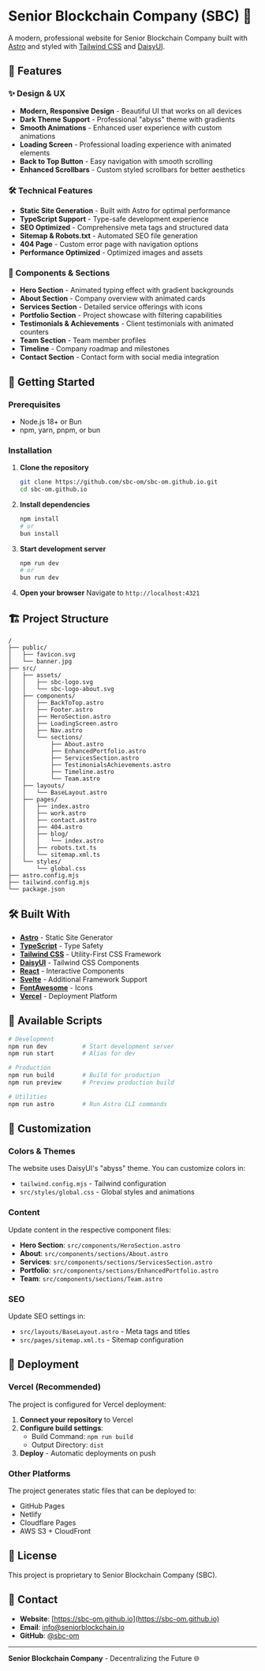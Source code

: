 # Senior Blockchain Company (SBC) 🚀

A modern, professional website for Senior Blockchain Company built with [Astro](https://astro.build/) and styled with [Tailwind CSS](https://tailwindcss.com/) and [DaisyUI](https://daisyui.com/).

## 🌟 Features

### ✨ Design & UX
- **Modern, Responsive Design** - Beautiful UI that works on all devices
- **Dark Theme Support** - Professional "abyss" theme with gradients
- **Smooth Animations** - Enhanced user experience with custom animations
- **Loading Screen** - Professional loading experience with animated elements
- **Back to Top Button** - Easy navigation with smooth scrolling
- **Enhanced Scrollbars** - Custom styled scrollbars for better aesthetics

### 🛠️ Technical Features
- **Static Site Generation** - Built with Astro for optimal performance
- **TypeScript Support** - Type-safe development experience
- **SEO Optimized** - Comprehensive meta tags and structured data
- **Sitemap & Robots.txt** - Automated SEO file generation
- **404 Page** - Custom error page with navigation options
- **Performance Optimized** - Optimized images and assets

### 📱 Components & Sections
- **Hero Section** - Animated typing effect with gradient backgrounds
- **About Section** - Company overview with animated cards
- **Services Section** - Detailed service offerings with icons
- **Portfolio Section** - Project showcase with filtering capabilities
- **Testimonials & Achievements** - Client testimonials with animated counters
- **Team Section** - Team member profiles
- **Timeline** - Company roadmap and milestones
- **Contact Section** - Contact form with social media integration

## 🚀 Getting Started

### Prerequisites
- Node.js 18+ or Bun
- npm, yarn, pnpm, or bun

### Installation

1. **Clone the repository**
   ```bash
   git clone https://github.com/sbc-om/sbc-om.github.io.git
   cd sbc-om.github.io
   ```

2. **Install dependencies**
   ```bash
   npm install
   # or
   bun install
   ```

3. **Start development server**
   ```bash
   npm run dev
   # or
   bun run dev
   ```

4. **Open your browser**
   Navigate to `http://localhost:4321`

## 🏗️ Project Structure

```
/
├── public/
│   ├── favicon.svg
│   └── banner.jpg
├── src/
│   ├── assets/
│   │   ├── sbc-logo.svg
│   │   └── sbc-logo-about.svg
│   ├── components/
│   │   ├── BackToTop.astro
│   │   ├── Footer.astro
│   │   ├── HeroSection.astro
│   │   ├── LoadingScreen.astro
│   │   ├── Nav.astro
│   │   └── sections/
│   │       ├── About.astro
│   │       ├── EnhancedPortfolio.astro
│   │       ├── ServicesSection.astro
│   │       ├── TestimonialsAchievements.astro
│   │       ├── Timeline.astro
│   │       └── Team.astro
│   ├── layouts/
│   │   └── BaseLayout.astro
│   ├── pages/
│   │   ├── index.astro
│   │   ├── work.astro
│   │   ├── contact.astro
│   │   ├── 404.astro
│   │   ├── blog/
│   │   │   └── index.astro
│   │   ├── robots.txt.ts
│   │   └── sitemap.xml.ts
│   └── styles/
│       └── global.css
├── astro.config.mjs
├── tailwind.config.mjs
└── package.json
```

## 🛠️ Built With

- **[Astro](https://astro.build/)** - Static Site Generator
- **[TypeScript](https://www.typescriptlang.org/)** - Type Safety
- **[Tailwind CSS](https://tailwindcss.com/)** - Utility-First CSS Framework
- **[DaisyUI](https://daisyui.com/)** - Tailwind CSS Components
- **[React](https://reactjs.org/)** - Interactive Components
- **[Svelte](https://svelte.dev/)** - Additional Framework Support
- **[FontAwesome](https://fontawesome.com/)** - Icons
- **[Vercel](https://vercel.com/)** - Deployment Platform

## 📝 Available Scripts

```bash
# Development
npm run dev          # Start development server
npm run start        # Alias for dev

# Production
npm run build        # Build for production
npm run preview      # Preview production build

# Utilities
npm run astro        # Run Astro CLI commands
```

## 🎨 Customization

### Colors & Themes
The website uses DaisyUI's "abyss" theme. You can customize colors in:
- `tailwind.config.mjs` - Tailwind configuration
- `src/styles/global.css` - Global styles and animations

### Content
Update content in the respective component files:
- **Hero Section**: `src/components/HeroSection.astro`
- **About**: `src/components/sections/About.astro`
- **Services**: `src/components/sections/ServicesSection.astro`
- **Portfolio**: `src/components/sections/EnhancedPortfolio.astro`
- **Team**: `src/components/sections/Team.astro`

### SEO
Update SEO settings in:
- `src/layouts/BaseLayout.astro` - Meta tags and titles
- `src/pages/sitemap.xml.ts` - Sitemap configuration

## 🚀 Deployment

### Vercel (Recommended)
The project is configured for Vercel deployment:

1. **Connect your repository** to Vercel
2. **Configure build settings**:
   - Build Command: `npm run build`
   - Output Directory: `dist`
3. **Deploy** - Automatic deployments on push

### Other Platforms
The project generates static files that can be deployed to:
- GitHub Pages
- Netlify
- Cloudflare Pages
- AWS S3 + CloudFront

## 📄 License

This project is proprietary to Senior Blockchain Company (SBC).

## 🤝 Contact

- **Website**: [https://sbc-om.github.io](https://sbc-om.github.io)
- **Email**: info@seniorblockchain.io
- **GitHub**: [@sbc-om](https://github.com/sbc-om)

---

**Senior Blockchain Company** - Decentralizing the Future 🌐
